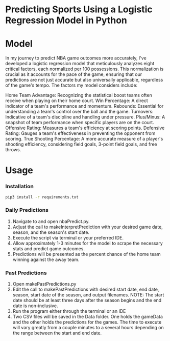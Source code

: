 

# Predicting Sports Using a Logistic Regression Model in Python

# Model
In my journey to predict NBA game outcomes more accurately, I've developed a logistic regression model that meticulously analyzes eight critical factors, each normalized per 100 possessions. This normalization is crucial as it accounts for the pace of the game, ensuring that our predictions are not just accurate but also universally applicable, regardless of the game's tempo. The factors my model considers include:

Home Team Advantage: Recognizing the statistical boost teams often receive when playing on their home court.
Win Percentage: A direct indicator of a team's performance and momentum.
Rebounds: Essential for understanding a team's control over the ball and the game.
Turnovers: Indicative of a team's discipline and handling under pressure.
Plus/Minus: A snapshot of team performance when specific players are on the court.
Offensive Rating: Measures a team's efficiency at scoring points.
Defensive Rating: Gauges a team's effectiveness in preventing the opponent from scoring.
True Shooting Percentage: A more accurate measure of a player's shooting efficiency, considering field goals, 3-point field goals, and free throws.


# Usage

### **Installation**

```bash
pip3 install -r requirements.txt
```

### **Daily Predictions**
1. Navigate to and open nbaPredict.py.
2. Adjust the call to makeInterpretPrediction with your desired game date, season, and the season's start date.
3. Execute the script via terminal or your preferred IDE.
4. Allow approximately 1-3 minutes for the model to scrape the necessary stats and predict game outcomes.
5. Predictions will be presented as the percent chance of the home team winning against the away team.

### **Past Predictions**
1. Open makePastPredictions.py
2. Edit the call to makePastPredictions with desired start date, end date, season, start date of the season, and output
filenames. NOTE: The start date should be at least three days after the season begins and the end date is non-inclusive.
3. Run the program either through the terminal or an IDE
4. Two CSV files will be saved in the Data folder. One holds the gameData and the other holds the predictions for the games. The time to execute will vary greatly from a couple minutes to a several hours depending on the range between the start and end date.
